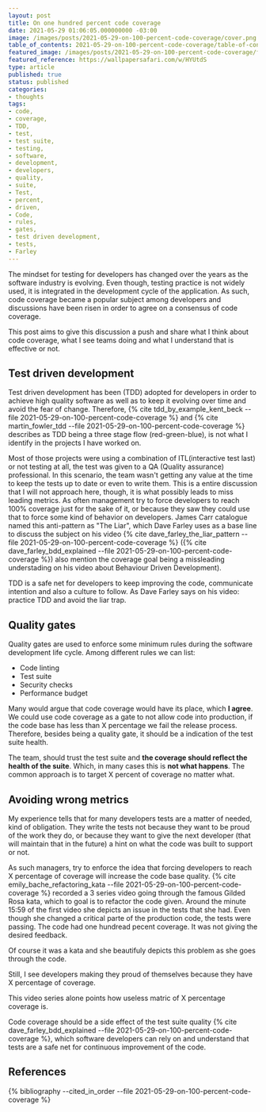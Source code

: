 ```yaml
---
layout: post
title: On one hundred percent code coverage
date: 2021-05-29 01:06:05.000000000 -03:00
image: /images/posts/2021-05-29-on-100-percent-code-coverage/cover.png
table_of_contents: 2021-05-29-on-100-percent-code-coverage/table-of-contents.md
featured_image: /images/posts/2021-05-29-on-100-percent-code-coverage/featured.jpg
featured_reference: https://wallpapersafari.com/w/HYUtdS
type: article
published: true
status: published
categories:
- thoughts
tags:
- code,
- coverage,
- TDD,
- test,
- test suite,
- testing,
- software,
- development,
- developers,
- quality,
- suite,
- Test,
- percent,
- driven,
- Code,
- rules,
- gates,
- test driven development,
- tests,
- Farley
---
```


The mindset for testing for developers has changed over the years as the software
industry is evolving. Even though, testing practice is not widely used, it is integrated in the
development cycle of the application. As such, code coverage became a popular subject
among developers and discussions have been risen in order to agree on a consensus of
code coverage.

This post aims to give this discussion a push and share what I think about code coverage,
what I see teams doing and what I understand that is effective or not.

## Test driven development

Test driven development has been (TDD) adopted for developers in order to achieve
high quality software as well as to keep it evolving over time and avoid
the fear of change. Therefore, {% cite tdd_by_example_kent_beck --file 2021-05-29-on-100-percent-code-coverage %}
and {% cite martin_fowler_tdd --file 2021-05-29-on-100-percent-code-coverage %}
describes as TDD being a three stage flow (red-green-blue), is not what I
identify in the projects I have worked on.

Most of those projects were using a combination of ITL(interactive test last) or not testing at all,
the test was given to a QA (Quality assurance) professional. In this scenario, the team wasn't
getting any value at the time to keep the tests up to date or even to
write them. This is a entire discussion that I will not approach here, though,
it is what possibly leads to miss leading metrics. As often management
try to force developers to reach 100% coverage just for the sake of it, or because
they saw they could use that to force some kind of behavior on developers.
James Carr catalogue named this anti-pattern as "The Liar", which Dave Farley
uses as a base line to discuss the subject on his video
{% cite dave_farley_the_liar_pattern --file 2021-05-29-on-100-percent-code-coverage %}
({% cite dave_farley_bdd_explained --file 2021-05-29-on-100-percent-code-coverage %})
also mention the coverage goal being a missleading understading on his video
about Behaviour Driven Development).

TDD is a safe net for developers to keep improving the code, communicate intention
and also a culture to follow. As Dave Farley says on his video: practice TDD and
avoid the liar trap.

## Quality gates

Quality gates are used to enforce some minimum rules during the software development
life cycle. Among different rules we can list:

- Code linting
- Test suite
- Security checks
- Performance budget

Many would argue that code coverage would have its place, which **I agree**. We could
use code coverage as a gate to not allow code into production, if the code base
has less than X percentage we fail the release process. Therefore, besides being
a quality gate, it should be a indication of the test suite health.

The team, should trust the test suite and **the coverage should reflect the health
of the suite**. Which, in many cases this is **not what happens**. The common approach
is to target X percent of coverage no matter what.

## Avoiding wrong metrics

My experience tells that for many developers tests are a matter of needed, kind
of obligation. They write the tests not because they want to be proud of the
work they do, or because they want to give the next developer (that will
maintain that in the future) a hint on what the code was built to support or
not.

As such managers, try to enforce the idea that forcing developers to
reach X percentage of coverage will increase the code base quality.
{% cite emily_bache_refactoring_kata --file 2021-05-29-on-100-percent-code-coverage %}
recorded a 3 series video going through the famous Gilded Rosa kata, which
to goal is to refactor the code given. Around the minute 15:59 of the first
video she depicts an issue in the tests that she had. Even though she
changed a critical parte of the production code, the tests were passing. The
code had one hundread pecent coverage. It was not giving the desired feedback.

Of course it was a kata and she beautifuly depicts this problem as she goes
through the code.

Still, I see developers making they proud of themselves because they have X
percentage of coverage.

This video series alone points how useless matric of X percentage coverage is.

Code coverage should be a side effect of the test suite quality
{% cite dave_farley_bdd_explained --file 2021-05-29-on-100-percent-code-coverage %},
which software developers can rely on and understand that tests are a safe net
for continuous improvement of the code.

## References

{% bibliography --cited_in_order --file 2021-05-29-on-100-percent-code-coverage %}